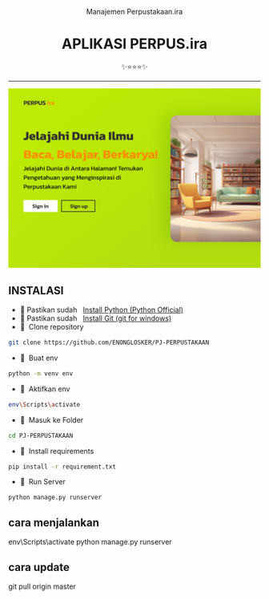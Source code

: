 <div class="" align="center">
    <p>Manajemen Perpustakaan.ira</p>
    <h1>APLIKASI PERPUS.ira</h1>
    <span>✨⭐⭐⭐✨</span>
    <hr>
    <img src="ui.png"/>
    <br>
</div>

## INSTALASI
- 📍 Pastikan sudah &nbsp;&nbsp;[Install Python (Python Official)](https://www.python.org/)
- 📍 Pastikan sudah &nbsp;&nbsp;[Install Git (git for windows)](https://git-scm.com/downloads)
- 📗&nbsp;&nbsp;Clone repository

```bash
git clone https://github.com/ENONGLOSKER/PJ-PERPUSTAKAAN
```
- 📁&nbsp;&nbsp;Buat env
```bash
python -m venv env
```
- 📁&nbsp;&nbsp;Aktifkan env
```bash
env\Scripts\activate
```
- 📁&nbsp;&nbsp;Masuk ke Folder
```bash
cd PJ-PERPUSTAKAAN
```
- 📁&nbsp;&nbsp;Install requirements
```bash
pip install -r requirement.txt
```
- 📁&nbsp;&nbsp;Run Server
```bash
python manage.py runserver
```

## cara menjalankan
env\Scripts\activate
python manage.py runserver

## cara update
git pull origin master

<br>